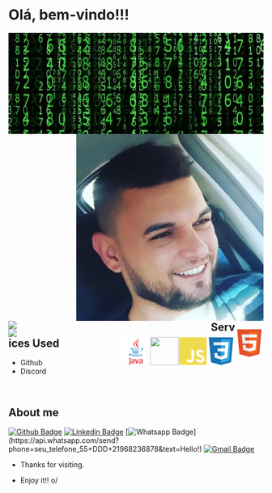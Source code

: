 # Olá, bem-vindo!!!

<img align="center" width="800" height="200" src="https://github.com/rhianmello/projeto-site/blob/main/img/matrixxx.jpg?raw=true">
<img align="right" width="370" height="370" src="https://github.com/rhianmello/projeto-site/blob/main/img/p1.jpg?raw=true">
<a  href ="https://github.com/anuraghazra//github-readme-stats"> 
  <img  align="left" width="400" src ="https://github-readme-stats.vercel.app/api?username=rhianmello&theme=chartreuse-dark&show_icons=true"/>
 </a> 
<a  href ="https://github.com/anuraghazra/convoychat" > 
  <img align="left" width="400" src ="https://github-readme-stats.vercel.app/api/top-langs/?username=rhianmello&theme=chartreuse-dark&show_icons=true"/>
 </a>

<br/>
<br/>
<br/>

<br/><br/>
<br/>
<img align="right" width="56" height="56" src="https://raw.githubusercontent.com/devicons/devicon/master/icons/html5/html5-original.svg?raw=true">
<img align="right" width="56" height="56" src="https://raw.githubusercontent.com/devicons/devicon/master/icons/css3/css3-original.svg?raw=true">
<img align="right" width="56" height="56" src="https://raw.githubusercontent.com/devicons/devicon/master/icons/javascript/javascript-plain.svg?raw=true">
<img align="right" width="56" height="56" src="https://raw.githubusercontent.com/jmnote/z-icons/master/svg/python.svg?raw=true">
<img align="right" width="56" height="56" src="https://github.com/devicons/devicon/blob/master/icons/java/java-original-wordmark.svg?raw=true">

<br/><br/><br/><br/><br/><br/><br/><br/><br/><br/><br/><br/>
 
## Services Used
 
* Github
* Discord 


<br/>

## About me 
[![Github Badge](https://img.shields.io/badge/-Github-000?style=flat-square&logo=Github&logoColor=white&link=link_do_seu_perfil_no_github)](https://github.com/rhianmello)
[![Linkedin Badge](https://img.shields.io/badge/-LinkedIn-blue?style=flat-square&logo=Linkedin&logoColor=white&link=link_do_seu_perfil_no_linkedin)](https://www.linkedin.com/in/rhian-mello-4b10a340/)
[![Whatsapp Badge](https://img.shields.io/badge/-Whatsapp-4CA143?style=flat-square&labelColor=4CA143&logo=whatsapp&logoColor=white&link=https://api.whatsapp.com/send?phone=seu_telefone_55+DDD+número_de_telefone&text=Hello!)](https://api.whatsapp.com/send?phone=seu_telefone_55+DDD+21968236878&text=Hello!)
[![Gmail Badge](https://img.shields.io/badge/-Gmail-c14438?style=flat-square&logo=Gmail&logoColor=white&link=mailto:seu_email)](mailto:rhian.udm@gmail.com)
 
- Thanks for visiting. 
 
- Enjoy it!! o/
